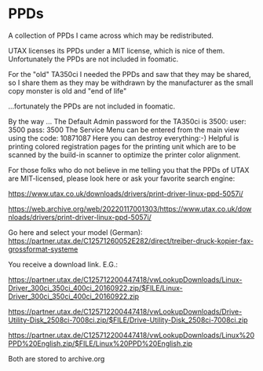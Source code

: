 # PPDs
A collection of PPDs I came across which may be redistributed.

UTAX licenses its PPDs under a MIT license, which is nice of them. Unfortunately the PPDs are not included in foomatic.

For the "old" TA350ci I needed the PPDs and saw that they may be shared, so I share them as they may be withdrawn by the manufacturer as
the small copy monster is old and "end of life"

…fortunately the PPDs are not included in foomatic.

By the way ...
The Default Admin password for the TA350ci is 3500:
user: 3500
pass: 3500
The Service Menu can be entered from the main view using the code:
10871087
Here you can destroy everything:-) 
Helpful is printing colored registration pages for the printing unit which are to be scanned by the build-in scanner to optimize the printer color alignment.

For those folks who do not believe in me telling you that the PPDs of UTAX are MIT-licensed, please look here or ask your favorite search engine:

https://www.utax.co.uk/downloads/drivers/print-driver-linux-ppd-5057i/



https://web.archive.org/web/20220117001303/https://www.utax.co.uk/downloads/drivers/print-driver-linux-ppd-5057i/



Go here and select your model (German):
https://partner.utax.de/C12571260052E282/direct/treiber-druck-kopier-fax-grossformat-systeme

You receive a download link. E.G.:

https://partner.utax.de/C125712200447418/vwLookupDownloads/Linux-Driver_300ci_350ci_400ci_20160922.zip/$FILE/Linux-Driver_300ci_350ci_400ci_20160922.zip

https://partner.utax.de/C125712200447418/vwLookupDownloads/Drive-Utility-Disk_2508ci-7008ci.zip/$FILE/Drive-Utility-Disk_2508ci-7008ci.zip

https://partner.utax.de/C125712200447418/vwLookupDownloads/Linux%20PPD%20English.zip/$FILE/Linux%20PPD%20English.zip

Both are stored to archive.org
